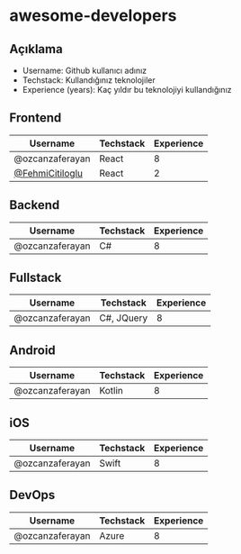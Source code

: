 # awesome-developers
## Açıklama
* Username: Github kullanıcı adınız
* Techstack: Kullandığınız teknolojiler
* Experience (years): Kaç yıldır bu teknolojiyi kullandığınız

## Frontend
| Username        | Techstack | Experience |
| --------------- | --------- | ---------- |
| @ozcanzaferayan | React     | 8          |
| [@FehmiCitiloglu](https://github.com/FehmiCitiloglu) | React     | 2          |

## Backend
| Username        | Techstack  | Experience |
| --------------- | ---------- | ---------- |
| @ozcanzaferayan | C#         | 8          |

## Fullstack
| Username        | Techstack  | Experience |
| --------------- | ---------- | ---------- |
| @ozcanzaferayan | C#, JQuery | 8          |

## Android
| Username        | Techstack  | Experience |
| --------------- | ---------- | ---------- |
| @ozcanzaferayan | Kotlin     | 8          |

## iOS
| Username        | Techstack  | Experience |
| --------------- | ---------- | ---------- |
| @ozcanzaferayan | Swift      | 8          |

## DevOps
| Username        | Techstack  | Experience |
| --------------- | ---------- | ---------- |
| @ozcanzaferayan | Azure      | 8          |